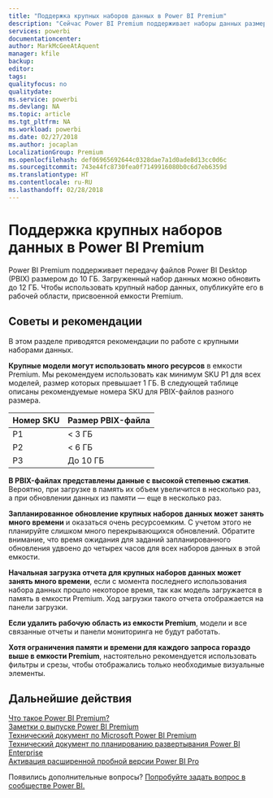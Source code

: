 ```yaml
---
title: "Поддержка крупных наборов данных в Power BI Premium"
description: "Сейчас Power BI Premium поддерживает наборы данных размером до 10 ГБ."
services: powerbi
documentationcenter: 
author: MarkMcGeeAtAquent
manager: kfile
backup: 
editor: 
tags: 
qualityfocus: no
qualitydate: 
ms.service: powerbi
ms.devlang: NA
ms.topic: article
ms.tgt_pltfrm: NA
ms.workload: powerbi
ms.date: 02/27/2018
ms.author: jocaplan
LocalizationGroup: Premium
ms.openlocfilehash: def06965692644c0328dae7a1d0ade8d13cc0d6c
ms.sourcegitcommit: 743e44fc8730fea0f7149916080b0c6d7eb6359d
ms.translationtype: HT
ms.contentlocale: ru-RU
ms.lasthandoff: 02/28/2018
---
```

# <a name="power-bi-premium-support-for-large-datasets"></a>Поддержка крупных наборов данных в Power BI Premium

Power BI Premium поддерживает передачу файлов Power BI Desktop (PBIX) размером до 10 ГБ. Загруженный набор данных можно обновить до 12 ГБ. Чтобы использовать крупный набор данных, опубликуйте его в рабочей области, присвоенной емкости Premium.
 
## <a name="best-practices"></a>Советы и рекомендации

В этом разделе приводятся рекомендации по работе с крупными наборами данных.

**Крупные модели могут использовать много ресурсов** в емкости Premium. Мы рекомендуем использовать как минимум SKU P1 для всех моделей, размер которых превышает 1 ГБ. В следующей таблице описаны рекомендуемые номера SKU для PBIX-файлов разного размера.


   |Номер SKU  |Размер PBIX-файла   |
   |---------|---------|
   |P1    | < 3 ГБ        |
   |P2    | < 6 ГБ        |
   |P3    | До 10 ГБ   |



**В PBIX-файлах представлены данные с высокой степенью сжатия**. Вероятно, при загрузке в память их объем увеличится в несколько раз, а при обновлении данных из памяти — еще в несколько раз.

**Запланированное обновление крупных наборов данных может занять много времени** и оказаться очень ресурсоемким. С учетом этого не планируйте слишком много перекрывающихся обновлений. Обратите внимание, что время ожидания для заданий запланированного обновления удвоено до четырех часов для всех наборов данных в этой емкости.

**Начальная загрузка отчета для крупных наборов данных может занять много времени**, если с момента последнего использования набора данных прошло некоторое время, так как модель загружается в память в емкости Premium. Ход загрузки такого отчета отображается на панели загрузки.

**Если удалить рабочую область из емкости Premium**, модели и все связанные отчеты и панели мониторинга не будут работать.

**Хотя ограничения памяти и времени для каждого запроса гораздо выше в емкости Premium**, настоятельно рекомендуется использовать фильтры и срезы, чтобы отображались только необходимые визуальные элементы.

## <a name="next-steps"></a>Дальнейшие действия
[Что такое Power BI Premium?](service-premium.md)  
[Заметки о выпуске Power BI Premium](service-premium-release-notes.md)  
[Технический документ по Microsoft Power BI Premium](https://aka.ms/pbipremiumwhitepaper)  
[Технический документ по планированию развертывания Power BI Enterprise](https://aka.ms/pbienterprisedeploy)  
[Активация расширенной пробной версии Power BI Pro](service-extended-pro-trial.md)  

Появились дополнительные вопросы? [Попробуйте задать вопрос в сообществе Power BI.](https://community.powerbi.com/)
